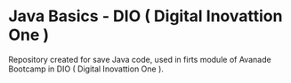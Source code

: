 # Java Basics - DIO ( Digital Inovattion One )
Repository created for save Java code, used in firts module of Avanade Bootcamp in DIO ( Digital Inovattion One ).
